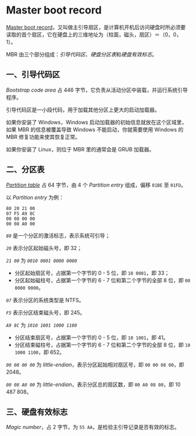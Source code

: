 # Master boot record

[Master boot record](https://en.wikipedia.org/wiki/Master_boot_record)，又叫做主引导扇区，是计算机开机后访问硬盘时所必须要读取的首个扇区，它在硬盘上的三维地址为（柱面，磁头，扇区）＝（0，0，1）。

MBR 由三个部分组成：*引导代码区*、*硬盘分区表*和*硬盘有效标志*。

## 一、引导代码区

*Bootstrap code area* 占 446 字节，它负责从活动分区中装载，并运行系统引导程序。

引导代码区是一小段代码，用于加载其他分区上更大的启动加载器。

如果你安装了 Windows，Windows 启动加载器的初始信息就放在这个区域里，如果 MBR 的信息被覆盖导致 Windows 不能启动，你就需要使用 Windows 的 MBR 修复功能来使其恢复正常。

如果你安装了 Linux，则位于 MBR 里的通常会是 GRUB 加载器。

## 二、分区表

*[Partition table](https://en.wikipedia.org/wiki/Master_boot_record#Partition_table_entries)* 占 64 字节，由 4 个 *Partition entry* 组成，偏移 `01BE` 至 `01FD`。

以 *Partition entry* 为例：

```
80 20 21 00
07 F5 A9 8C
00 08 00 00
00 08 A0 00
```

*`80`* 是一个分区的激活标志，表示系统可引导；

*`20`* 表示分区起始磁头号，即 32；

*`21 00`* 为 *`0010 0001 0000 0000`*

- 分区起始扇区号，占据第一个字节的 0 - 5 位，即 `10 0001`，即 33；
- 分区起始磁柱号，占据第一个字节的 6 - 7 位和第二个字节的全部 8 位，即 `00 0000 0000`。

*`07`* 表示分区的系统类型是 NTFS。

*`F5`* 表示分区结束磁头号，即 245。

*`A9 8C`* 为 *`1010 1001 1000 1100`*

- 分区结束扇区号，占据第一个字节的 0 - 5 位，即 `10 1001`，即 41。
- 分区结束磁柱号，占据第一个字节的 6 - 7 位和第二个字节的全部 8 位，即 `10 1000 1100`，即 652。

*`00 08 00 00`* 为 *little-endian*，表示分区起始相对扇区号，即 `00 00 08 00`，即 2048。

*`00 08 A0 00`* 为 *little-endian*，表示分区总的扇区数，即 `00 A0 08 00`，即 10 487 808。

## 三、硬盘有效标志

*Magic number*，占 2 字节，为 `55 AA`，是检验主引导记录是否有效的标志。

